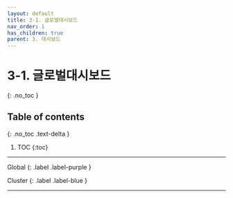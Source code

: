 ```yaml
---
layout: default
title: 3-1. 글로벌대시보드
nav_order: 1
has_children: true
parent: 3. 대시보드
---
```


# 3-1. 글로벌대시보드
{: .no_toc }

## Table of contents
{: .no_toc .text-delta }

1. TOC
{:toc}

---

<div class="code-example" markdown="1">
Global
{: .label .label-purple }

Cluster
{: .label .label-blue }

</div>

---